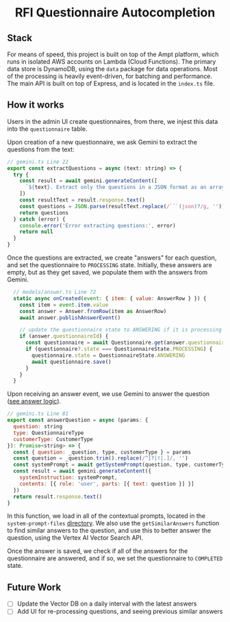 <p align="center">
    <div width="100%" align="center">
        <h1>RFI Questionnaire Autocompletion</h1>
    </div>
</p>

## Stack

For means of speed, this project is built on top of the Ampt platform, which runs in isolated AWS accounts on Lambda (Cloud Functions).
The primary data store is DynamoDB, using the `data` package for data operations.
Most of the processing is heavily event-driven, for batching and performance.
The main API is built on top of Express, and is located in the `index.ts` file.

## How it works

Users in the admin UI create questionnaires, from there, we injest this data into the `questionnaire` table.

Upon creation of a new questionnaire, we ask Gemini to extract the questions from the text:
```js
// gemini.ts Line 22
export const extractQuestions = async (text: string) => {
  try {
    const result = await gemini.generateContent([
      `${text}. Extract only the questions in a JSON format as an array of strings. Not all questions ended with a question mark. Each question should be an element in the array. Keep the questions in the same order from the text. Return only the JSON data`
    ])
    const resultText = result.response.text()
    const questions = JSON.parse(resultText.replace(/```(json)?/g, ''))
    return questions
  } catch (error) {
    console.error('Error extracting questions:', error)
    return null
  }
}
```

Once the questions are extracted, we create "answers" for each question, and set the questionnaire to `PROCESSING` state. Initially, these answers are empty, but as they get saved, we populate them with the answers from Gemini.

```js
  // models/answer.ts Line 72
  static async onCreated(event: { item: { value: AnswerRow } }) {
    const item = event.item.value
    const answer = Answer.fromRow(item as AnswerRow)
    await answer.publishAnswerEvent()

    // update the questionnaire state to ANSWERING if it is processing
    if (answer.questionnaireId) {
      const questionnaire = await Questionnaire.get(answer.questionnaireId)
      if (questionnaire?.state === QuestionnaireState.PROCESSING) {
        questionnaire.state = QuestionnaireState.ANSWERING
        await questionnaire.save()
      }
    }
  }
```

Upon receiving an answer event, we use Gemini to answer the question ([see answer logic](./gemini.ts#L81)).

```js
// gemini.ts Line 81
export const answerQuestion = async (params: {
  question: string
  type: QuestionnaireType
  customerType: CustomerType
}): Promise<string> => {
  const { question: _question, type, customerType } = params
  const question = _question.trim().replace(/^[?|!|.]/, '')
  const systemPrompt = await getSystemPrompt(question, type, customerType)
  const result = await gemini.generateContent({
    systemInstruction: systemPrompt,
    contents: [{ role: 'user', parts: [{ text: question }] }]
  })
  return result.response.text()
}
```

In this function, we load in all of the contextual prompts, located in the `system-prompt-files` [directory](./system-prompt-files).
We also use the `getSimilarAnswers` function to find similar answers to the question, and use this to better answer the question, using the Vertex AI Vector Search API.

Once the answer is saved, we check if all of the answers for the questionnaire are answered, and if so, we set the questionnaire to `COMPLETED` state.

## Future Work

- [ ] Update the Vector DB on a daily interval with the latest answers
- [ ] Add UI for re-processing questions, and seeing previous similar answers

